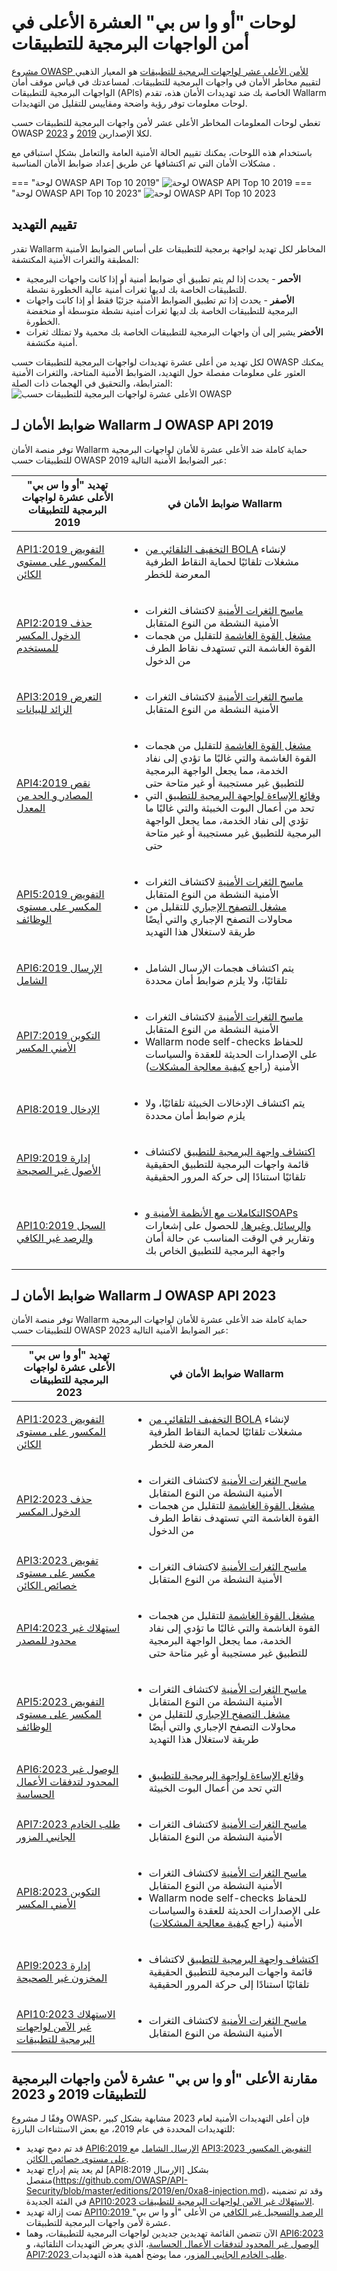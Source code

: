 # لوحات "أو وا س بي" العشرة الأعلى في أمن الواجهات البرمجية للتطبيقات

[مشروع OWASP للأمن الأعلى عشر لواجهات البرمجية للتطبيقات](https://owasp.org/www-project-api-security/) هو المعيار الذهبي لتقييم مخاطر الأمان في واجهات البرمجية للتطبيقات. لمساعدتك في قياس موقف أمان الواجهات البرمجية للتطبيقات (APIs) الخاصة بك ضد تهديدات الأمان هذه، تقدم Wallarm لوحات معلومات توفر رؤية واضحة ومقاييس للتقليل من التهديدات.

تغطي لوحات المعلومات المخاطر الأعلى عشر لأمن واجهات البرمجية للتطبيقات حسب OWASP لكلا الإصدارين [2019](https://owasp.org/API-Security/editions/2019/en/0x00-header/) و [2023](https://owasp.org/API-Security/editions/2023/en/0x00-header/).

باستخدام هذه اللوحات، يمكنك تقييم الحالة الأمنية العامة والتعامل بشكل استباقي مع مشكلات الأمان التي تم اكتشافها عن طريق إعداد ضوابط الأمان المناسبة .

=== "لوحة OWASP API Top 10 2019"
    ![لوحة OWASP API Top 10 2019](../../images/user-guides/dashboard/owasp-api-top-ten-2019-dash.png)
=== "لوحة OWASP API Top 10 2023"
    ![لوحة OWASP API Top 10 2023](../../images/user-guides/dashboard/owasp-api-top-ten-2023-dash.png)

## تقييم التهديد

تقدر Wallarm المخاطر لكل تهديد لواجهة برمجية للتطبيقات على أساس الضوابط الأمنية المطبقة والثغرات الأمنية المكتشفة:

* **الأحمر** - يحدث إذا لم يتم تطبيق أي ضوابط أمنية أو إذا كانت واجهات البرمجية للتطبيقات الخاصة بك لديها ثغرات أمنية عالية الخطورة نشطة.
* **الأصفر** - يحدث إذا تم تطبيق الضوابط الأمنية جزئيًا فقط أو إذا كانت واجهات البرمجية للتطبيقات الخاصة بك لديها ثغرات أمنية نشطة متوسطة أو منخفضة الخطورة.
* **الأخضر** يشير إلى أن واجهات البرمجية للتطبيقات الخاصة بك محمية ولا تمتلك ثغرات أمنية مكتشفة.

لكل تهديد من أعلى عشرة تهديدات لواجهات البرمجية للتطبيقات حسب OWASP يمكنك العثور على معلومات مفصلة حول التهديد، الضوابط الأمنية المتاحة، والثغرات الأمنية المترابطة، والتحقيق في الهجمات ذات الصلة:
![الأعلى عشرة لواجهات البرمجية للتطبيقات حسب OWASP](../../images/user-guides/dashboard/owasp-api-top-ten-2023-dash-details.png)

## ضوابط الأمان لـ Wallarm لـ OWASP API 2019

توفر منصة الأمان Wallarm حماية كاملة ضد الأعلى عشرة للأمان لواجهات البرمجية للتطبيقات حسب OWASP 2019 عبر الضوابط الأمنية التالية:

| تهديد "أو وا س بي" الأعلى عشرة لواجهات البرمجية للتطبيقات 2019 | ضوابط الأمان في Wallarm |
| ----------------------- | ------------------------ |
| [API1:2019 التفويض المكسور على مستوى الكائن](https://github.com/OWASP/API-Security/blob/master/editions/2019/en/0xa1-broken-object-level-authorization.md) | <ul><li>[التخفيف التلقائي من BOLA](../../admin-en/configuration-guides/protecting-against-bola.md#automatic-bola-protection-for-endpoints-discovered-by-api-discovery) لإنشاء مشغلات تلقائيًا لحماية النقاط الطرفية المعرضة للخطر</li></ul> |
| [API2:2019 حذف الدخول المكسر للمستخدم](https://github.com/OWASP/API-Security/blob/master/editions/2019/en/0xa2-broken-user-authentication.md) | <ul><li>[ماسح الثغرات الأمنية](../../about-wallarm/detecting-vulnerabilities.md#vulnerability-scanner) لاكتشاف الثغرات الأمنية النشطة من النوع المتقابل</li><li>[مشغل القوة الغاشمة](../../admin-en/configuration-guides/protecting-against-bruteforce.md) للتقليل من هجمات القوة الغاشمة التي تستهدف نقاط الطرف من الدخول</li></ul> |
| [API3:2019 التعرض الزائد للبيانات](https://github.com/OWASP/API-Security/blob/master/editions/2019/en/0xa3-excessive-data-exposure.md) | <ul><li>[ماسح الثغرات الأمنية](../../about-wallarm/detecting-vulnerabilities.md#vulnerability-scanner) لاكتشاف الثغرات الأمنية النشطة من النوع المتقابل</li></ul> |
| [API4:2019 نقص المصادر و الحد من المعدل](https://github.com/OWASP/API-Security/blob/master/editions/2019/en/0xa4-lack-of-resources-and-rate-limiting.md) | <ul><li>[مشغل القوة الغاشمة](../../admin-en/configuration-guides/protecting-against-bruteforce.md) للتقليل من هجمات القوة الغاشمة والتي غالبًا ما تؤدي إلى نفاد الخدمة، مما يجعل الواجهة البرمجية للتطبيق غير مستجيبة أو غير متاحة حتى</li><li>[وقائع الإساءة لواجهة البرمجية للتطبيق](../../api-abuse-prevention/overview.md) التي تحد من أعمال البوت الخبيثة والتي غالبًا ما تؤدي إلى نفاد الخدمة، مما يجعل الواجهة البرمجية للتطبيق غير مستجيبة أو غير متاحة حتى</li></ul> |
| [API5:2019 التفويض المكسر على مستوى الوظائف](https://github.com/OWASP/API-Security/blob/master/editions/2019/en/0xa5-broken-function-level-authorization.md) | <ul><li>[ماسح الثغرات الأمنية](../../about-wallarm/detecting-vulnerabilities.md#vulnerability-scanner) لاكتشاف الثغرات الأمنية النشطة من النوع المتقابل</li><li>[مشغل التصفح الإجباري](../../admin-en/configuration-guides/protecting-against-bruteforce.md) للتقليل من محاولات التصفح الإجباري والتي أيضًا طريقة لاستغلال هذا التهديد</li></ul> |
| [API6:2019 الإرسال الشامل](https://github.com/OWASP/API-Security/blob/master/editions/2019/en/0xa6-mass-assignment.md) | <ul><li>يتم اكتشاف هجمات الإرسال الشامل تلقائيًا، ولا يلزم ضوابط أمان محددة</li></ul> |
| [API7:2019 التكوين الأمني المكسر](https://github.com/OWASP/API-Security/blob/master/editions/2019/en/0xa7-security-misconfiguration.md) | <ul><li>[ماسح الثغرات الأمنية](../../about-wallarm/detecting-vulnerabilities.md#vulnerability-scanner) لاكتشاف الثغرات الأمنية النشطة من النوع المتقابل</li><li>Wallarm node self-checks للحفاظ على الإصدارات الحديثة للعقدة والسياسات الأمنية (راجع [كيفية معالجة المشكلات](../../faq/node-issues-on-owasp-dashboards.md))</li></ul> |
| [API8:2019 الإدخال](https://github.com/OWASP/API-Security/blob/master/editions/2019/en/0xa8-injection.md) | <ul><li>يتم اكتشاف الإدخالات الخبيثة تلقائيًا، ولا يلزم ضوابط أمان محددة</li></ul> |
| [API9:2019 إدارة الأصول غير الصحيحة](https://github.com/OWASP/API-Security/blob/master/editions/2019/en/0xa9-improper-assets-management.md) | <ul><li>[اكتشاف واجهة البرمجية للتطبيق](../../api-discovery/overview.md) لاكتشاف قائمة واجهات البرمجية للتطبيق الحقيقية تلقائيًا استنادًا إلى حركة المرور الحقيقية</li></ul> |
| [API10:2019 السجل والرصد غير الكافي](https://github.com/OWASP/API-Security/blob/master/editions/2019/en/0xaa-insufficient-logging-monitoring.md) | <ul><li>[التكاملات مع الأنظمة الأمنية وSOAPs والرسائل وغيرها.](../settings/integrations/integrations-intro.md) للحصول على إشعارات وتقارير في الوقت المناسب عن حالة أمان واجهة البرمجية للتطبيق الخاص بك</li></ul> |

## ضوابط الأمان لـ Wallarm لـ OWASP API 2023

توفر منصة الأمان Wallarm حماية كاملة ضد الأعلى عشرة للأمان لواجهات البرمجية للتطبيقات حسب OWASP 2023 عبر الضوابط الأمنية التالية:

| تهديد "أو وا س بي" الأعلى عشرة لواجهات البرمجية للتطبيقات 2023 | ضوابط الأمان في Wallarm |
| ----------------------- | ------------------------ |
| [API1:2023 التفويض المكسور على مستوى الكائن](https://github.com/OWASP/API-Security/blob/master/editions/2023/en/0xa1-broken-object-level-authorization.md) | <ul><li>[التخفيف التلقائي من BOLA](../../admin-en/configuration-guides/protecting-against-bola.md#automatic-bola-protection-for-endpoints-discovered-by-api-discovery) لإنشاء مشغلات تلقائيًا لحماية النقاط الطرفية المعرضة للخطر</li></ul> |
| [API2:2023 حذف الدخول المكسر](https://github.com/OWASP/API-Security/blob/master/editions/2023/en/0xa2-broken-authentication.md) | <ul><li>[ماسح الثغرات الأمنية](../../about-wallarm/detecting-vulnerabilities.md#vulnerability-scanner) لاكتشاف الثغرات الأمنية النشطة من النوع المتقابل</li><li>[مشغل القوة الغاشمة](../../admin-en/configuration-guides/protecting-against-bruteforce.md) للتقليل من هجمات القوة الغاشمة التي تستهدف نقاط الطرف من الدخول</li></ul> |
| [API3:2023 تفويض مكسر على مستوى خصائص الكائن](https://github.com/OWASP/API-Security/blob/master/editions/2023/en/0xa3-broken-object-property-level-authorization.md) | <ul><li>[ماسح الثغرات الأمنية](../../about-wallarm/detecting-vulnerabilities.md#vulnerability-scanner) لاكتشاف الثغرات الأمنية النشطة من النوع المتقابل</li></ul> |
| [API4:2023 استهلاك غير محدود للمصدر](https://github.com/OWASP/API-Security/blob/master/editions/2023/en/0xa4-unrestricted-resource-consumption.md) | <ul><li>[مشغل القوة الغاشمة](../../admin-en/configuration-guides/protecting-against-bruteforce.md) للتقليل من هجمات القوة الغاشمة والتي غالبًا ما تؤدي إلى نفاد الخدمة، مما يجعل الواجهة البرمجية للتطبيق غير مستجيبة أو غير متاحة حتى</li></ul> |
| [API5:2023 التفويض المكسر على مستوى الوظائف](https://github.com/OWASP/API-Security/blob/master/editions/2023/en/0xa5-broken-function-level-authorization.md) | <ul><li>[ماسح الثغرات الأمنية](../../about-wallarm/detecting-vulnerabilities.md#vulnerability-scanner) لاكتشاف الثغرات الأمنية النشطة من النوع المتقابل</li><li>[مشغل التصفح الإجباري](../../admin-en/configuration-guides/protecting-against-bruteforce.md) للتقليل من محاولات التصفح الإجباري والتي أيضًا طريقة لاستغلال هذا التهديد</li></ul> |
| [API6:2023 الوصول غير المحدود لتدفقات الأعمال الحساسة](https://github.com/OWASP/API-Security/blob/master/editions/2023/en/0xa6-unrestricted-access-to-sensitive-business-flows.md) | <ul><li>[وقائع الإساءة لواجهة البرمجية للتطبيق](../../api-abuse-prevention/overview.md) التي تحد من أعمال البوت الخبيثة</li></ul> |
| [API7:2023 طلب الخادم الجانبي المزور](https://github.com/OWASP/API-Security/blob/master/editions/2023/en/0xa7-server-side-request-forgery.md) | <ul><li>[ماسح الثغرات الأمنية](../../about-wallarm/detecting-vulnerabilities.md#vulnerability-scanner) لاكتشاف الثغرات الأمنية النشطة من النوع المتقابل</li></ul> |
| [API8:2023 التكوين الأمني المكسر](https://github.com/OWASP/API-Security/blob/master/editions/2023/en/0xa8-security-misconfiguration.md) | <ul><li>[ماسح الثغرات الأمنية](../../about-wallarm/detecting-vulnerabilities.md#vulnerability-scanner) لاكتشاف الثغرات الأمنية النشطة من النوع المتقابل</li><li>Wallarm node self-checks للحفاظ على الإصدارات الحديثة للعقدة والسياسات الأمنية (راجع [كيفية معالجة المشكلات](../../faq/node-issues-on-owasp-dashboards.md))</li></ul> |
| [API9:2023 إدارة المخزون غير الصحيحة](https://github.com/OWASP/API-Security/blob/master/editions/2023/en/0xa9-improper-inventory-management.md) | <ul><li>[اكتشاف واجهة البرمجية للتطبيق](../../api-discovery/overview.md) لاكتشاف قائمة واجهات البرمجية للتطبيق الحقيقية تلقائيًا استنادًا إلى حركة المرور الحقيقية</li></ul> |
| [API10:2023 الاستهلاك غير الآمن لواجهات البرمجية للتطبيقات](https://github.com/OWASP/API-Security/blob/master/editions/2023/en/0xaa-unsafe-consumption-of-apis.md) | <ul><li>[ماسح الثغرات الأمنية](../../about-wallarm/detecting-vulnerabilities.md#vulnerability-scanner) لاكتشاف الثغرات الأمنية النشطة من النوع المتقابل</li></ul> |

## مقارنة الأعلى "أو وا س بي" عشرة لأمن واجهات البرمجية للتطبيقات 2019 و 2023

وفقًا لـ مشروع OWASP، فإن أعلى التهديدات الأمنية لعام 2023 مشابهة بشكل كبير للتهديدات المحددة في عام 2019، مع بعض الاستثناءات البارزة:

* قد تم دمج تهديد [API6:2019 الإرسال الشامل](https://github.com/OWASP/API-Security/blob/master/editions/2019/en/0xa6-mass-assignment.md) مع [API3:2023 التفويض المكسور على مستوى خصائص الكائن](https://github.com/OWASP/API-Security/blob/master/editions/2023/en/0xa3-broken-object-property-level-authorization.md).
* لم يعد يتم إدراج تهديد [API8:2019 الإرسال]  بشكل منفصل(https://github.com/OWASP/API-Security/blob/master/editions/2019/en/0xa8-injection.md)، وقد تم تضمينه في الفئة الجديدة [API10:2023 الاستهلاك غير الآمن لواجهات البرمجية للتطبيقات](https://github.com/OWASP/API-Security/blob/master/editions/2023/en/0xaa-unsafe-consumption-of-apis.md).
* تمت إزالة تهديد [API10:2019 الرصد والتسجيل غير الكافي](https://github.com/OWASP/API-Security/blob/master/editions/2019/en/0xaa-insufficient-logging-monitoring.md) من الأعلى "أو وا س بي" عشرة لأمن واجهات البرمجية للتطبيقات.
* الآن تتضمن القائمة تهديدين جديدين لواجهات البرمجية للتطبيقات، وهما [API6:2023 الوصول غير المحدود لتدفقات الأعمال الحساسة](https://github.com/OWASP/API-Security/blob/master/editions/2023/en/0xa6-unrestricted-access-to-sensitive-business-flows.md)، الذي يعرض التهديدات التلقائية، و [API7:2023 طلب الخادم الجانبي المزور](https://github.com/OWASP/API-Security/blob/master/editions/2023/en/0xa7-server-side-request-forgery.md)، مما يوضح أهمية هذه التهديدات.